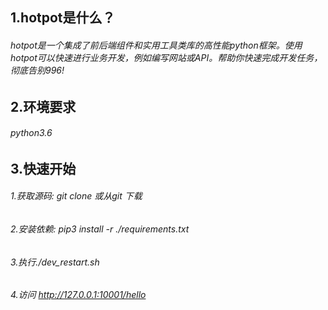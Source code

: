 ## 1.hotpot是什么？

###### hotpot是一个集成了前后端组件和实用工具类库的高性能python框架。使用hotpot可以快速进行业务开发，例如编写网站或API。帮助你快速完成开发任务，彻底告别996!



## 2.环境要求
###### python3.6

## 3.快速开始
###### 1.获取源码: git clone 或从git 下载
###### 2.安装依赖: pip3 install -r ./requirements.txt
###### 3.执行./dev_restart.sh
###### 4.访问 http://127.0.0.1:10001/hello
 
